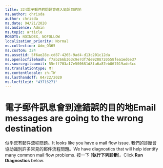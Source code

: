 ```yaml
---
title: 324電子郵件的問題會進入錯誤目的地
ms.author: chrisda
author: chrisda
ms.date: 04/21/2020
ms.audience: Admin
ms.topic: article
ROBOTS: NOINDEX, NOFOLLOW
localization_priority: Normal
ms.collection: Adm_O365
ms.custom: 324
ms.assetid: 5f6ae28e-cd87-4265-9ad4-d13c201c12da
ms.openlocfilehash: f7ab266b363c9e7df7de9208720558fea1ed6e37
ms.sourcegitcommit: 55eff703a17e500681d8fa6a87eb067019ade3cc
ms.translationtype: MT
ms.contentlocale: zh-TW
ms.lasthandoff: 04/22/2020
ms.locfileid: "43716271"
---
```

# <a name="email-messages-are-going-to-the-wrong-destination"></a><span data-ttu-id="62658-102">電子郵件訊息會到達錯誤的目的地</span><span class="sxs-lookup"><span data-stu-id="62658-102">Email messages are going to the wrong destination</span></span>

<span data-ttu-id="62658-103">似乎您有郵件流程問題。</span><span class="sxs-lookup"><span data-stu-id="62658-103">It looks like you have a mail flow issue.</span></span> <span data-ttu-id="62658-104">我們的診斷會協助識別許多常見的郵件流程問題。</span><span class="sxs-lookup"><span data-stu-id="62658-104">We have diagnostics that will help identify many common mail flow problems.</span></span> <span data-ttu-id="62658-105">按一下 [**執行下列診斷**]。</span><span class="sxs-lookup"><span data-stu-id="62658-105">Click **Run Diagnostics** below.</span></span>

